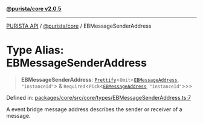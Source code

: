 [**@purista/core v2.0.5**](../README.md)

***

[PURISTA API](../../../packages.md) / [@purista/core](../README.md) / EBMessageSenderAddress

# Type Alias: EBMessageSenderAddress

> **EBMessageSenderAddress**: [`Prettify`](Prettify.md)\<`Omit`\<[`EBMessageAddress`](EBMessageAddress.md), `"instanceId"`\> & `Required`\<`Pick`\<[`EBMessageAddress`](EBMessageAddress.md), `"instanceId"`\>\>\>

Defined in: [packages/core/src/core/types/EBMessageSenderAddress.ts:7](https://github.com/puristajs/purista/blob/master/packages/core/src/core/types/EBMessageSenderAddress.ts#L7)

A event bridge message address describes the sender or receiver of a message.
